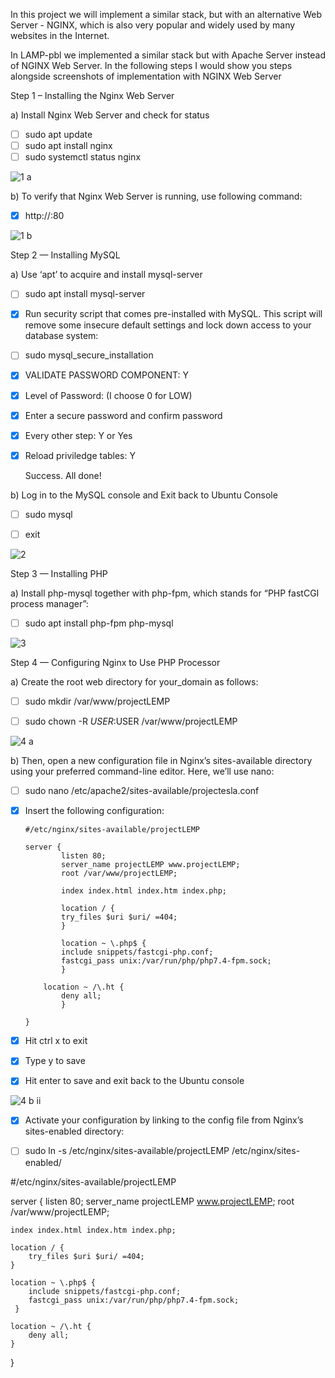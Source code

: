 In this project we will implement a similar stack, but with an alternative Web Server - NGINX, which is also very popular and widely used by many websites in the Internet.

In LAMP-pbl we implemented a similar stack but with Apache Server instead of NGINX Web Server. In the following steps I would show you steps alongside screenshots of implementation with NGINX Web Server


Step 1 – Installing the Nginx Web Server


a) Install Nginx Web Server and check for status

- [ ]	sudo apt update
- [ ]	sudo apt install nginx
- [ ]	sudo systemctl status nginx

![1 a](https://user-images.githubusercontent.com/10243139/117574572-a48a9400-b0d5-11eb-8c23-a50fee24bef3.jpg)


b) To verify that Nginx Web Server is running, use following command:

- [x]	http://<Public-IP-Address>:80

![1 b](https://user-images.githubusercontent.com/10243139/117574662-1ebb1880-b0d6-11eb-81df-af9185c7e28e.jpg)


Step 2 — Installing MySQL

a) Use ‘apt’ to acquire and install mysql-server
	
- [ ]	sudo apt install mysql-server

- [x]	Run security script that comes pre-installed with MySQL. This script will remove some insecure default settings and lock down access to your database system:

- [ ]	sudo mysql_secure_installation

- [x]	VALIDATE PASSWORD COMPONENT:  Y

- [x] 	Level of Password: (I choose 0 for LOW)
	
- [x] 	Enter a secure password and confirm password

- [x]	Every other step: Y or Yes
	
- [x] 	Reload priviledge tables: Y
	
	Success. All done!
    
b) Log in to the MySQL console and Exit back to Ubuntu Console

- [ ]	sudo mysql	

- [ ] 	exit

![2](https://user-images.githubusercontent.com/10243139/117574774-9be68d80-b0d6-11eb-9c8c-967bc20427a3.jpg)


Step 3 — Installing PHP

a) Install php-mysql together with php-fpm, which stands for “PHP fastCGI process manager”:

- [ ]	sudo apt install php-fpm php-mysql 

![3](https://user-images.githubusercontent.com/10243139/117574905-5bd3da80-b0d7-11eb-89ba-ebb5e7c8c67c.jpg)


Step 4 — Configuring Nginx to Use PHP Processor

a) Create the root web directory for your_domain as follows:

- [ ]	sudo mkdir /var/www/projectLEMP

- [ ]	sudo chown -R $USER:$USER /var/www/projectLEMP 

![4 a](https://user-images.githubusercontent.com/10243139/117575113-57f48800-b0d8-11eb-8bc5-94689640f9a4.jpg)

b) Then, open a new configuration file in Nginx’s sites-available directory using your preferred command-line editor. Here, we’ll use nano:
- [ ]	sudo nano /etc/apache2/sites-available/projectesla.conf

- [x]	Insert the following configuration:
		
		#/etc/nginx/sites-available/projectLEMP

		server {
    			listen 80;
    			server_name projectLEMP www.projectLEMP;
    			root /var/www/projectLEMP;

    			index index.html index.htm index.php;

    			location / {
        		try_files $uri $uri/ =404;
    			}

    			location ~ \.php$ {
        		include snippets/fastcgi-php.conf;
        		fastcgi_pass unix:/var/run/php/php7.4-fpm.sock;
     			}

   			location ~ /\.ht {
        		deny all;
    			}

		}	

- [x]	Hit ctrl x to exit
- [x]	Type y to save
- [x]	Hit enter to save and exit back to the Ubuntu console

![4 b ii](https://user-images.githubusercontent.com/10243139/117575413-8c1c7880-b0d9-11eb-97a9-5647bb7bbe66.jpg)

- [x]	Activate your configuration by linking to the config file from Nginx’s sites-enabled directory:

- [ ]	sudo ln -s /etc/nginx/sites-available/projectLEMP /etc/nginx/sites-enabled/

#/etc/nginx/sites-available/projectLEMP

server {
    listen 80;
    server_name projectLEMP www.projectLEMP;
    root /var/www/projectLEMP;

    index index.html index.htm index.php;

    location / {
        try_files $uri $uri/ =404;
    }

    location ~ \.php$ {
        include snippets/fastcgi-php.conf;
        fastcgi_pass unix:/var/run/php/php7.4-fpm.sock;
     }

    location ~ /\.ht {
        deny all;
    }

}
